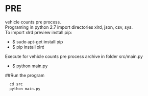 # PRE
vehicle counts pre process. </br>
Programing in python 2.7 import directories xlrd, json, csv, sys. </br>
To import xlrd preview install pip: 
<ul>
<li>$ sudo apt-get install pip 
<li>$ pip install xlrd
</ul>

Execute for vehicle counts pre process archive in folder src/main.py 
<ul>
<li>$ python main.py
</ul>

##Run the program

```python
  cd src
  python main.py 
```
